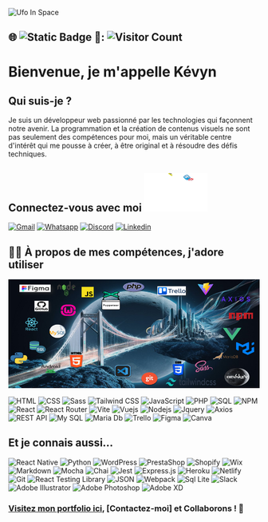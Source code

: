 ![Ufo In Space](ufo-in-space.gif)

## 🌐 ![Static Badge](https://img.shields.io/badge/Visitor-Count-24bbe8) 🎰: ![Visitor Count](https://profile-counter.glitch.me/{DEVAKEV}/count.svg)

# Bienvenue, je m'appelle Kévyn

## Qui suis-je ?
Je suis un développeur web passionné par les technologies qui façonnent notre avenir. La programmation et la création de contenus visuels ne sont pas seulement des compétences pour moi, mais un véritable centre d'intérêt qui me pousse à créer, à être original et à résoudre des défis techniques. 

## Connectez-vous avec moi ![Contact me](socials-contact.gif)
[![Gmail](https://img.shields.io/badge/Gmail-D14836?style=for-the-badge&logo=gmail&logoColor=white)](mailto:devakev.contact@gmail.com)
[![Whatsapp](https://img.shields.io/badge/WhatsApp-25D366?style=for-the-badge&logo=whatsapp&logoColor=white)](https://wa.me/33760050343)
[![Discord](https://img.shields.io/badge/Discord-7289DA?style=for-the-badge&logo=discord&logoColor=white)](https://discord.gg/8GrF5MeegJ)
[![Linkedin](https://img.shields.io/badge/LinkedIn-0077B5?style=for-the-badge&logo=linkedin&logoColor=white)](https://www.linkedin.com/in/k%C3%A9vyn-aiche/)

## 👨‍💻 À propos de mes compétences, j'adore utiliser
![background-img](linkedin-background-3.png)

![HTML](https://img.shields.io/badge/HTML5-E34F26?style=for-the-badge&logo=html5&logoColor=white)
![CSS](https://img.shields.io/badge/CSS3-1572B6?style=for-the-badge&logo=css3&logoColor=white)
![Sass](https://img.shields.io/badge/Sass-CC6699?style=for-the-badge&logo=sass&logoColor=white)
![Tailwind CSS](https://img.shields.io/badge/Tailwind_CSS-38B2AC?style=for-the-badge&logo=tailwind-css&logoColor=white)
![JavaScript](https://img.shields.io/badge/JavaScript-F7DF1E?style=for-the-badge&logo=javascript&logoColor=black)
![PHP](https://img.shields.io/badge/PHP-777BB4?style=for-the-badge&logo=php&logoColor=white)
![SQL](https://img.shields.io/badge/SQL-00000F?style=for-the-badge&logo=sql&logoColor=white)
![NPM](https://img.shields.io/badge/NPM-CB3837?style=for-the-badge&logo=npm&logoColor=white)
![React](https://img.shields.io/badge/React-20232A?style=for-the-badge&logo=react&logoColor=61DAFB)
![React Router](https://img.shields.io/badge/React_Router-CA4245?style=for-the-badge&logo=react-router&logoColor=white)
![Vite](https://img.shields.io/badge/Vite-646CFF?style=for-the-badge&logo=vite&logoColor=white)
![Vuejs](https://img.shields.io/badge/Vue.js-35495E?style=for-the-badge&logo=vue.js&logoColor=4FC08D)
![Nodejs](https://img.shields.io/badge/Node.js-43853D?style=for-the-badge&logo=node.js&logoColor=white)
![Jquery](https://img.shields.io/badge/jQuery-0769AD?style=for-the-badge&logo=jquery&logoColor=white)
![Axios](https://img.shields.io/badge/Axios-00000F?style=for-the-badge&logo=axios&logoColor=white)
![REST API](https://img.shields.io/badge/REST_API-000000?style=for-the-badge&logo=rest&logoColor=white)
![My SQL](https://img.shields.io/badge/MySQL-005C84?style=for-the-badge&logo=mysql&logoColor=white)
![Maria Db](https://img.shields.io/badge/MariaDB-003545?style=for-the-badge&logo=mariadb&logoColor=white)
![Trello](https://img.shields.io/badge/Trello-0079BF?style=for-the-badge&logo=trello&logoColor=white)
![Figma](https://img.shields.io/badge/Figma-F24E1E?style=for-the-badge&logo=figma&logoColor=white)
![Canva](https://img.shields.io/badge/Canva-00C4CC?style=for-the-badge&logo=canva&logoColor=white)

## Et je connais aussi... 
![React Native](https://img.shields.io/badge/React_Native-20232A?style=for-the-badge&logo=react&logoColor=61DAFB)
![Python](https://img.shields.io/badge/Python-14354C?style=for-the-badge&logo=python&logoColor=white)
![WordPress](https://img.shields.io/badge/WordPress-21759B?style=for-the-badge&logo=wordpress&logoColor=white)
![PrestaShop](https://img.shields.io/badge/PrestaShop-DF0067?style=for-the-badge&logo=prestashop&logoColor=white)
![Shopify](https://img.shields.io/badge/Shopify-7AB55C?style=for-the-badge&logo=shopify&logoColor=white)
![Wix](https://img.shields.io/badge/Wix-1473E6?style=for-the-badge&logo=wix&logoColor=white)
![Markdown](https://img.shields.io/badge/Markdown-000000?style=for-the-badge&logo=markdown&logoColor=white)
![Mocha](https://img.shields.io/badge/Mocha-8D6748?style=for-the-badge&logo=mocha&logoColor=white)
![Chai](https://img.shields.io/badge/Chai-A30701?style=for-the-badge&logo=chai&logoColor=white)
![Jest](https://img.shields.io/badge/Jest-C21325?style=for-the-badge&logo=jest&logoColor=white)
![Express.js](https://img.shields.io/badge/Express.js-000000?style=for-the-badge&logo=express&logoColor=white)
![Heroku](https://img.shields.io/badge/Heroku-430098?style=for-the-badge&logo=heroku&logoColor=white)
![Netlify](https://img.shields.io/badge/Netlify-00C7B7?style=for-the-badge&logo=netlify&logoColor=white)
![Git](https://img.shields.io/badge/Git-F05032?style=for-the-badge&logo=git&logoColor=white)
![React Testing Library](https://img.shields.io/badge/React_Testing_Library-E33332?style=for-the-badge&logo=testing-library&logoColor=white)
![JSON](https://img.shields.io/badge/JSON-000000?style=for-the-badge&logo=json&logoColor=white)
![Webpack](https://img.shields.io/badge/Webpack-8DD6F9?style=for-the-badge&logo=webpack&logoColor=black)
![Sql Lite](https://img.shields.io/badge/SQLite-07405E?style=for-the-badge&logo=sqlite&logoColor=white)
![Slack](https://img.shields.io/badge/Slack-4A154B?style=for-the-badge&logo=slack&logoColor=white)
![Adobe Illustrator](https://img.shields.io/badge/Adobe_Illustrator-FF9A00?style=for-the-badge&logo=adobe-illustrator&logoColor=white)
![Adobe Photoshop](https://img.shields.io/badge/Adobe_Photoshop-31A8FF?style=for-the-badge&logo=adobe-photoshop&logoColor=white)
![Adobe XD](https://img.shields.io/badge/Adobe_XD-FF26BE?style=for-the-badge&logo=adobe-xd&logoColor=white)

### [Visitez mon portfolio ici](https://devakev.github.io/aiche-kevyn), [Contactez-moi] et Collaborons ! 🚀
